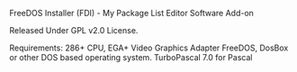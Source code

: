 FreeDOS Installer (FDI) - My Package List Editor Software Add-on

Released Under GPL v2.0 License.

Requirements:
	286+ CPU, EGA+ Video Graphics Adapter
	FreeDOS, DosBox or other DOS based operating system.
	TurboPascal 7.0 for Pascal
